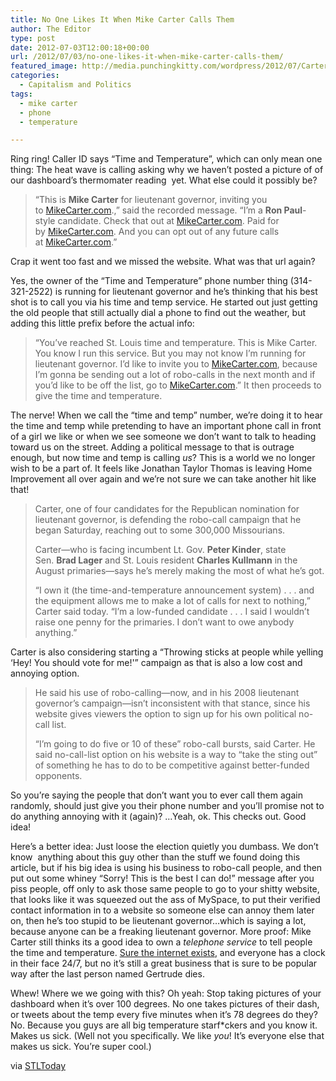 ```yaml
---
title: No One Likes It When Mike Carter Calls Them
author: The Editor
type: post
date: 2012-07-03T12:00:18+00:00
url: /2012/07/03/no-one-likes-it-when-mike-carter-calls-them/
featured_image: http://media.punchingkitty.com/wordpress/2012/07/CarterPaulweb2.jpeg
categories:
  - Capitalism and Politics
tags:
  - mike carter
  - phone
  - temperature

---
```

Ring ring! Caller ID says &#8220;Time and Temperature&#8221;, which can only mean one thing: The heat wave is calling asking why we haven&#8217;t posted a picture of of our dashboard&#8217;s thermomater reading  yet. What else could it possibly be?

> “This is **Mike Carter** for lieutenant governor, inviting you to [MikeCarter.com][1].,” said the recorded message. “I’m a **Ron Paul**-style candidate. Check that out at [MikeCarter.com][1]. Paid for by [MikeCarter.com][1]. And you can opt out of any future calls at [MikeCarter.com][1].”

Crap it went too fast and we missed the website. What was that url again?

Yes, the owner of the &#8220;Time and Temperature&#8221; phone number thing (314-321-2522) is running for lieutenant governor and he&#8217;s thinking that his best shot is to call you via his time and temp service. He started out just getting the old people that still actually dial a phone to find out the weather, but adding this little prefix before the actual info:

> “You’ve reached St. Louis time and temperature. This is Mike Carter. You know I run this service. But you may not know I’m running for lieutenant governor. I’d like to invite you to [MikeCarter.com][1], because I’m gonna be sending out a lot of robo-calls in the next month and if you’d like to be off the list, go to [MikeCarter.com][1].” It then proceeds to give the time and temperature.

The nerve! When we call the &#8220;time and temp&#8221; number, we&#8217;re doing it to hear the time and temp while pretending to have an important phone call in front of a girl we like or when we see someone we don&#8217;t want to talk to heading toward us on the street. Adding a political message to that is outrage enough, but now time and temp is calling _us_? This is a world we no longer wish to be a part of. It feels like Jonathan Taylor Thomas is leaving Home Improvement all over again and we&#8217;re not sure we can take another hit like that!

> Carter, one of four candidates for the Republican nomination for lieutenant governor, is defending the robo-call campaign that he began Saturday, reaching out to some 300,000 Missourians.
> 
> Carter—who is facing incumbent Lt. Gov. **Peter Kinder**, state Sen. **Brad Lager** and St. Louis resident **Charles Kullmann** in the August primaries—says he’s merely making the most of what he’s got.
> 
> “I own it (the time-and-temperature announcement system) . . . and the equipment allows me to make a lot of calls for next to nothing,” Carter said today. “I’m a low-funded candidate . . . I said I wouldn’t raise one penny for the primaries. I don’t want to owe anybody anything.”

Carter is also considering starting a &#8220;Throwing sticks at people while yelling &#8216;Hey! You should vote for me!'&#8221; campaign as that is also a low cost and annoying option.

> He said his use of robo-calling—now, and in his 2008 lieutenant governor’s campaign—isn’t inconsistent with that stance, since his website gives viewers the option to sign up for his own political no-call list.
> 
> “I’m going to do five or 10 of these” robo-call bursts, said Carter. He said no-call-list option on his website is a way to “take the sting out” of something he has to do to be competitive against better-funded opponents.

So you&#8217;re saying the people that don&#8217;t want you to ever call them again randomly, should just give you their phone number and you&#8217;ll promise not to do anything annoying with it (again)? &#8230;Yeah, ok. This checks out. Good idea!

Here&#8217;s a better idea: Just loose the election quietly you dumbass. We don&#8217;t know  anything about this guy other than the stuff we found doing this article, but if his big idea is using his business to robo-call people, and then put out some whiney &#8220;Sorry! This is the best I can do!&#8221; message after you piss people, off only to ask those same people to go to your shitty website, that looks like it was squeezed out the ass of MySpace, to put their verified contact information in to a website so someone else can annoy them later on, then he&#8217;s too stupid to be lieutenant governor&#8230;which is saying a lot, because anyone can be a freaking lieutenant governor. More proof: Mike Carter still thinks its a good idea to own a _telephone service_ to tell people the time and temperature. <a href="http://lmgtfy.com/?q=how+hot+is+it%3F" target="_blank">Sure the internet exists</a>, and everyone has a clock in their face 24/7, but no it&#8217;s still a great business that is sure to be popular way after the last person named Gertrude dies.

Whew! Where we we going with this? Oh yeah: Stop taking pictures of your dashboard when it&#8217;s over 100 degrees. No one takes pictures of their dash, or tweets about the temp every five minutes when it&#8217;s 78 degrees do they? No. Because you guys are all big temperature starf*ckers and you know it. Makes us sick. (Well not you specifically. We like _you_! It&#8217;s everyone else that makes us sick. You&#8217;re super cool.)

via <a href="http://www.stltoday.com/news/local/metro/lt-gov-candidate-s-robo-calls-raising-temperatures-of-some/article_5ab03e20-c3a9-11e1-aa41-001a4bcf6878.html?mode=story" target="_blank">STLToday</a>

 [1]: http://mikecarter.com/
